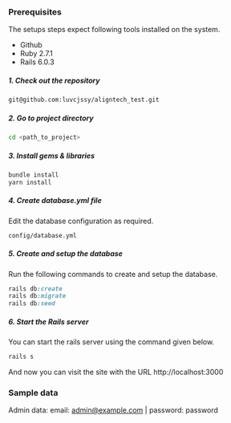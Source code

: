 ### Prerequisites

The setups steps expect following tools installed on the system.

- Github
- Ruby 2.7.1
- Rails 6.0.3

##### 1. Check out the repository

```bash
git@github.com:luvcjssy/aligntech_test.git
```

##### 2. Go to project directory

```bash
cd <path_to_project>
```

##### 3. Install gems & libraries
```bash
bundle install
yarn install
```

##### 4. Create database.yml file

Edit the database configuration as required.

```bash
config/database.yml
```

##### 5. Create and setup the database

Run the following commands to create and setup the database.

```ruby
rails db:create
rails db:migrate
rails db:seed
```

##### 6. Start the Rails server

You can start the rails server using the command given below.

```ruby
rails s
```

And now you can visit the site with the URL http://localhost:3000

### Sample data

Admin data: email: admin@example.com | password: password

